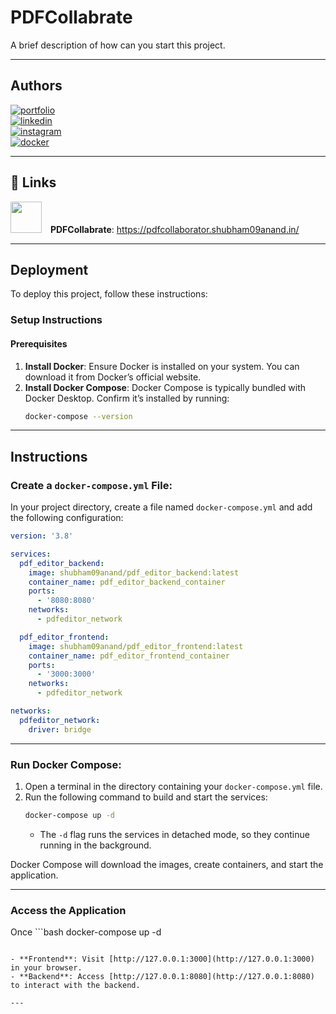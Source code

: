 # **PDFCollabrate**

A brief description of how can you start this project.

---

## **Authors**

[![portfolio](https://img.shields.io/badge/my_portfolio-000?style=for-the-badge&logo=ko-fi&logoColor=white)](https://shubham09anand.in/)  
[![linkedin](https://img.shields.io/badge/linkedin-0A66C2?style=for-the-badge&logo=linkedin&logoColor=white)](https://www.linkedin.com/in/subham09anand/?utm_source=share&utm_campaign=share_via&utm_content=profile&utm_medium=android_app)  
[![instagram](https://img.shields.io/badge/instagram-E4405F?style=for-the-badge&logo=instagram&logoColor=white)](https://www.instagram.com/shubham09anand/?igsh=YTJvZDZlZmNwYWY1)  
[![docker](https://img.shields.io/badge/docker-2496ED?style=for-the-badge&logo=docker&logoColor=white)](https://hub.docker.com/u/shubham09anand)


---

## 🔗 Links

<p>
  <img src="https://pdfcollaborator.shubham09anand.in/static/media/pdfLogo.66708f8254c233d11a29.jpg" style="height: 50px; width: 50px; margin-right: 10px;" />
  <b>PDFCollabrate</b>: <a href="https://pdfcollaborator.shubham09anand.in/">https://pdfcollaborator.shubham09anand.in/</a>
</p>


---

## **Deployment**

To deploy this project, follow these instructions:

### **Setup Instructions**
#### Prerequisites
1. **Install Docker**: Ensure Docker is installed on your system. You can download it from Docker’s official website.  
2. **Install Docker Compose**: Docker Compose is typically bundled with Docker Desktop. Confirm it’s installed by running:
   ```bash
   docker-compose --version
   ```

---

## **Instructions**

### Create a `docker-compose.yml` File:
In your project directory, create a file named `docker-compose.yml` and add the following configuration:

```yaml
version: '3.8'

services:
  pdf_editor_backend:
    image: shubham09anand/pdf_editor_backend:latest
    container_name: pdf_editor_backend_container
    ports:
      - '8080:8080'
    networks:
      - pdfeditor_network

  pdf_editor_frontend:
    image: shubham09anand/pdf_editor_frontend:latest
    container_name: pdf_editor_frontend_container
    ports:
      - '3000:3000'
    networks:
      - pdfeditor_network

networks:
  pdfeditor_network:
    driver: bridge
```

---

### Run Docker Compose:
1. Open a terminal in the directory containing your `docker-compose.yml` file.  
2. Run the following command to build and start the services:
   ```bash
   docker-compose up -d
   ```
   - The `-d` flag runs the services in detached mode, so they continue running in the background.

Docker Compose will download the images, create containers, and start the application.

---

### **Access the Application**

Once ```bash
docker-compose up -d
   ``` executed succesfull access the application

- **Frontend**: Visit [http://127.0.0.1:3000](http://127.0.0.1:3000) in your browser.  
- **Backend**: Access [http://127.0.0.1:8080](http://127.0.0.1:8080) to interact with the backend.

---